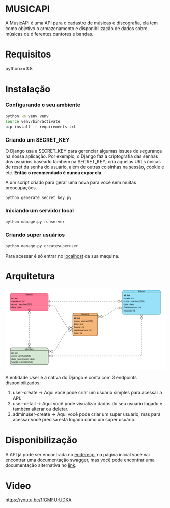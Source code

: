 # MUSICAPI
A MusicAPI é uma API para o cadastro de músicas e discografia, ela tem como objetivo o armazenamento e disponibilização de dados sobre músicas de diferentes cantores e bandas.
# Requisitos
python>=3.8
# Instalação
### Configurando o seu ambiente
```bash
python -m venv venv
source venv/bin/activate
pip install -r requirements.txt
```
### Criando um SECRET_KEY
O Django usa a SECRET_KEY para gerenciar algumas issues de segurança na nossa aplicação. Por exemplo, o Django faz a criptografia das senhas dos usuários baseado também na SECRET_KEY, cria aquelas URLs únicas de reset da senha do usuário, além de outras coisinhas na sessão, cookie e etc. 
**Então o recomendado é nunca expor ela.**

A um script criado para gerar uma nova para você sem muitas preocupações.
```
python generate_secret_key.py
```
### Iniciando um servidor local
```bash
python manage.py runserver
```
### Criando super usuários
```bash
python manage.py createsuperuser
```
Para acessar é só entrar no [localhost](http://127.0.0.1:8000/) da sua maquina.
# Arquitetura
![DER da API](MusicAPI.png)

A entidade User é a nativa do Django e conta com 3 endpoints disponibilizados:

1. user-create -> Aqui você pode criar um usuario simples para acessar a API.
2. user-detail -> Aqui você pode visualizar dados do seu usuário logado e também alterar ou deletar.
3. adminuser-create -> Aqui você pode criar um super usuário, mas para acessar você precisa está logado como um super usuário.

# Disponibilização
A API já pode ser encontrada no [endereço](https://musicbr-api.herokuapp.com/), na página inicial você vai encontrar uma documentação swagger, mas você pode encontrar uma documentação alternativa no [link](https://musicbr-api.herokuapp.com/redoc/).

# Video
https://youtu.be/1fGMFUrUDKA

